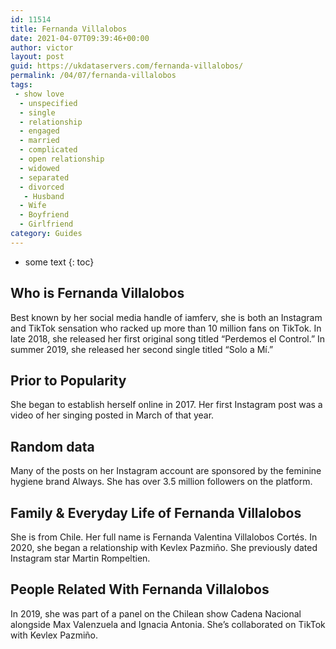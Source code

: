 ```yaml
---
id: 11514
title: Fernanda Villalobos
date: 2021-04-07T09:39:46+00:00
author: victor
layout: post
guid: https://ukdataservers.com/fernanda-villalobos/
permalink: /04/07/fernanda-villalobos
tags:
 - show love
  - unspecified
  - single
  - relationship
  - engaged
  - married
  - complicated
  - open relationship
  - widowed
  - separated
  - divorced
   - Husband
  - Wife
  - Boyfriend
  - Girlfriend
category: Guides
---
```


* some text
{: toc}


## Who is Fernanda Villalobos



Best known by her social media handle of iamferv, she is both an Instagram and TikTok sensation who racked up more than 10 million fans on TikTok. In late 2018, she released her first original song titled &#8220;Perdemos el Control.&#8221; In summer 2019, she released her second single titled &#8220;Solo a Mí.&#8221; 

                
                
                
## Prior to Popularity



She began to establish herself online in 2017. Her first Instagram post was a video of her singing posted in March of that year. 

                
                
                
## Random data



Many of the posts on her Instagram account are sponsored by the feminine hygiene brand Always. She has over 3.5 million followers on the platform. 

                
                
                
## Family & Everyday Life of Fernanda Villalobos



She is from Chile. Her full name is Fernanda Valentina Villalobos Cortés. In 2020, she began a relationship with Kevlex Pazmiño. She previously dated Instagram star Martin Rompeltien. 

                
                
                
## People Related With Fernanda Villalobos



In 2019, she was part of a panel on the Chilean show Cadena Nacional alongside Max Valenzuela and Ignacia Antonia. She&#8217;s collaborated on TikTok with Kevlex Pazmiño. 

                
              
            
          
          
          